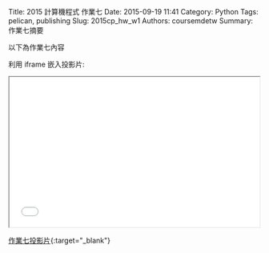 Title: 2015 計算機程式 作業七
Date: 2015-09-19 11:41
Category: Python
Tags: pelican, publishing
Slug: 2015cp_hw_w1
Authors: coursemdetw
Summary: 作業七摘要

以下為作業七內容

利用 iframe 嵌入投影片:

<iframe src="40423218_cp_w7_p.html" width="500" height="300"></iframe>

[作業七投影片](40423218_cp_w7_p.html){:target="_blank"}